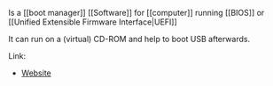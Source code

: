 Is a [[boot manager]] [[Software]] for [[computer]] running [[BIOS]] or [[Unified Extensible Firmware Interface|UEFI]]

It can run on a (virtual) CD-ROM and help to boot USB afterwards.

Link:
- [Website](https://www.plop.at/en/pbm6/full.html)